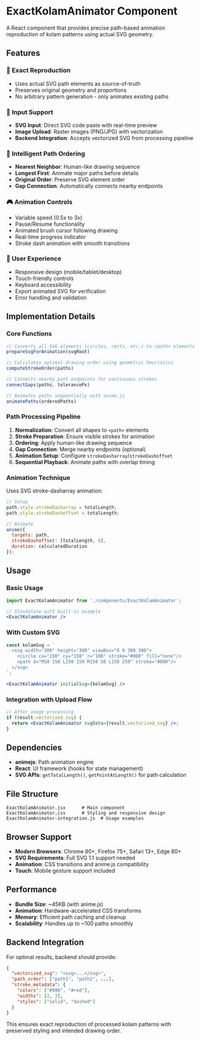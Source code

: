 # ExactKolamAnimator Component

A React component that provides precise path-based animation reproduction of kolam patterns using actual SVG geometry.

## Features

### 🎯 **Exact Reproduction**
- Uses actual SVG path elements as source-of-truth
- Preserves original geometry and proportions
- No arbitrary pattern generation - only animates existing paths

### 🔄 **Input Support**
- **SVG Input**: Direct SVG code paste with real-time preview
- **Image Upload**: Raster images (PNG/JPG) with vectorization
- **Backend Integration**: Accepts vectorized SVG from processing pipeline

### 🧠 **Intelligent Path Ordering**
- **Nearest Neighbor**: Human-like drawing sequence
- **Longest First**: Animate major paths before details
- **Original Order**: Preserve SVG element order
- **Gap Connection**: Automatically connects nearby endpoints

### 🎮 **Animation Controls**
- Variable speed (0.5x to 3x)
- Pause/Resume functionality
- Animated brush cursor following drawing
- Real-time progress indicator
- Stroke dash animation with smooth transitions

### 📱 **User Experience**
- Responsive design (mobile/tablet/desktop)
- Touch-friendly controls
- Keyboard accessibility
- Export animated SVG for verification
- Error handling and validation

## Implementation Details

### Core Functions

```javascript
// Converts all SVG elements (circles, rects, etc.) to <path> elements
prepareSvgForAnimation(svgRoot)

// Calculates optimal drawing order using geometric heuristics
computeStrokeOrder(paths) 

// Connects nearby path endpoints for continuous strokes
connectGaps(paths, tolerancePx)

// Animates paths sequentially with anime.js
animatePaths(orderedPaths)
```

### Path Processing Pipeline

1. **Normalization**: Convert all shapes to `<path>` elements
2. **Stroke Preparation**: Ensure visible strokes for animation
3. **Ordering**: Apply human-like drawing sequence
4. **Gap Connection**: Merge nearby endpoints (optional)
5. **Animation Setup**: Configure `strokeDasharray`/`strokeDashoffset`
6. **Sequential Playback**: Animate paths with overlap timing

### Animation Technique

Uses SVG stroke-dasharray animation:
```javascript
// Setup
path.style.strokeDasharray = totalLength;
path.style.strokeDashoffset = totalLength;

// Animate 
anime({
  targets: path,
  strokeDashoffset: [totalLength, 0],
  duration: calculatedDuration
});
```

## Usage

### Basic Usage
```jsx
import ExactKolamAnimator from './components/ExactKolamAnimator';

// Standalone with built-in example
<ExactKolamAnimator />
```

### With Custom SVG
```jsx
const kolamSvg = `
  <svg width="300" height="300" viewBox="0 0 300 300">
    <circle cx="150" cy="150" r="100" stroke="#000" fill="none"/>
    <path d="M50 150 L250 150 M150 50 L150 250" stroke="#000"/>
  </svg>
`;

<ExactKolamAnimator initialSvg={kolamSvg} />
```

### Integration with Upload Flow
```jsx
// After image processing
if (result.vectorized_svg) {
  return <ExactKolamAnimator svgData={result.vectorized_svg} />;
}
```

## Dependencies

- **animejs**: Path animation engine
- **React**: UI framework (hooks for state management)
- **SVG APIs**: `getTotalLength()`, `getPointAtLength()` for path calculation

## File Structure

```
ExactKolamAnimator.jsx      # Main component
ExactKolamAnimator.css      # Styling and responsive design
ExactKolamAnimator-integration.js  # Usage examples
```

## Browser Support

- **Modern Browsers**: Chrome 80+, Firefox 75+, Safari 13+, Edge 80+
- **SVG Requirements**: Full SVG 1.1 support needed
- **Animation**: CSS transitions and anime.js compatibility
- **Touch**: Mobile gesture support included

## Performance

- **Bundle Size**: ~45KB (with anime.js)
- **Animation**: Hardware-accelerated CSS transforms
- **Memory**: Efficient path caching and cleanup
- **Scalability**: Handles up to ~100 paths smoothly

## Backend Integration

For optimal results, backend should provide:
```json
{
  "vectorized_svg": "<svg>...</svg>",
  "path_order": ["path1", "path2", ...],
  "stroke_metadata": {
    "colors": ["#000", "#red"],
    "widths": [2, 3],
    "styles": ["solid", "dashed"]
  }
}
```

This ensures exact reproduction of processed kolam patterns with preserved styling and intended drawing order.